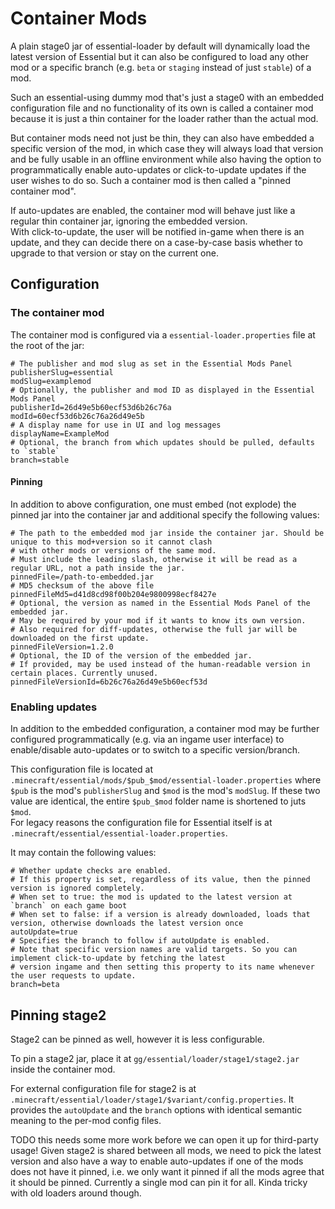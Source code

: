 # Container Mods

A plain stage0 jar of essential-loader by default will dynamically load the latest version of Essential
but it can also be configured to load any other mod or a specific branch (e.g. `beta` or `staging` instead of just
`stable`) of a mod.

Such an essential-using dummy mod that's just a stage0 with an embedded configuration file and no functionality of its
own is called a container mod because it is just a thin container for the loader rather than the actual mod.

But container mods need not just be thin, they can also have embedded a specific version of the mod, in which case they
will always load that version and be fully usable in an offline environment while also having the option to
programmatically enable auto-updates or click-to-update updates if the user wishes to do so.
Such a container mod is then called a "pinned container mod".

If auto-updates are enabled, the container mod will behave just like a regular thin container jar, ignoring the embedded
version.
\
With click-to-update, the user will be notified in-game when there is an update, and they can decide there on a
case-by-case basis whether to upgrade to that version or stay on the current one.

## Configuration

### The container mod

The container mod is configured via a `essential-loader.properties` file at the root of the jar:
```properties
# The publisher and mod slug as set in the Essential Mods Panel
publisherSlug=essential
modSlug=examplemod
# Optionally, the publisher and mod ID as displayed in the Essential Mods Panel
publisherId=26d49e5b60ecf53d6b26c76a
modId=60ecf53d6b26c76a26d49e5b
# A display name for use in UI and log messages
displayName=ExampleMod
# Optional, the branch from which updates should be pulled, defaults to `stable`
branch=stable
```

#### Pinning

In addition to above configuration, one must embed (not explode) the pinned jar into the container jar and additional
specify the following values:
```properties
# The path to the embedded mod jar inside the container jar. Should be unique to this mod+version so it cannot clash
# with other mods or versions of the same mod.
# Must include the leading slash, otherwise it will be read as a regular URL, not a path inside the jar.
pinnedFile=/path-to-embedded.jar
# MD5 checksum of the above file
pinnedFileMd5=d41d8cd98f00b204e9800998ecf8427e
# Optional, the version as named in the Essential Mods Panel of the embedded jar.
# May be required by your mod if it wants to know its own version.
# Also required for diff-updates, otherwise the full jar will be downloaded on the first update.
pinnedFileVersion=1.2.0
# Optional, the ID of the version of the embedded jar.
# If provided, may be used instead of the human-readable version in certain places. Currently unused.
pinnedFileVersionId=6b26c76a26d49e5b60ecf53d
```

### Enabling updates

In addition to the embedded configuration, a container mod may be further configured programmatically (e.g. via an
ingame user interface) to enable/disable auto-updates or to switch to a specific version/branch.

This configuration file is located at `.minecraft/essential/mods/$pub_$mod/essential-loader.properties`
where `$pub` is the mod's `publisherSlug` and `$mod` is the mod's `modSlug`. If these two value are identical, the
entire `$pub_$mod` folder name is shortened to juts `$mod`.
\
For legacy reasons the configuration file for Essential itself is at `.minecraft/essential/essential-loader.properties`.

It may contain the following values:
```properties
# Whether update checks are enabled.
# If this property is set, regardless of its value, then the pinned version is ignored completely.
# When set to true: the mod is updated to the latest version at `branch` on each game boot
# When set to false: if a version is already downloaded, loads that version, otherwise downloads the latest version once
autoUpdate=true
# Specifies the branch to follow if autoUpdate is enabled.
# Note that specific version names are valid targets. So you can implement click-to-update by fetching the latest
# version ingame and then setting this property to its name whenever the user requests to update.
branch=beta
```

## Pinning stage2

Stage2 can be pinned as well, however it is less configurable.

To pin a stage2 jar, place it at `gg/essential/loader/stage1/stage2.jar` inside the container mod.

For external configuration file for stage2 is at `.minecraft/essential/loader/stage1/$variant/config.properties`.
It provides the `autoUpdate` and the `branch` options with identical semantic meaning to the per-mod config files.

TODO this needs some more work before we can open it up for third-party usage!
Given stage2 is shared between all mods, we need to pick the latest version and also have a way to enable
auto-updates if one of the mods does not have it pinned, i.e. we only want it pinned if all the mods agree that it
should be pinned. Currently a single mod can pin it for all. Kinda tricky with old loaders around though.
